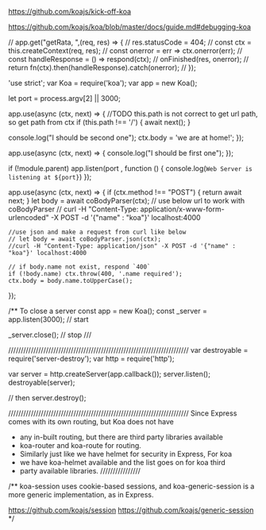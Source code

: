 https://github.com/koajs/kick-off-koa

https://github.com/koajs/koa/blob/master/docs/guide.md#debugging-koa

// app.get("getRata, ",(req, res) => {
//   res.statusCode = 404;
//   const ctx = this.createContext(req, res);
//   const onerror = err => ctx.onerror(err);
//   const handleResponse = () => respond(ctx);
//   onFinished(res, onerror);
//   return fn(ctx).then(handleResponse).catch(onerror);
// });


'use strict';
var Koa = require('koa');
var app = new Koa();

let port = process.argv[2] || 3000;

app.use(async (ctx, next) => {
  //TODO this.path is not correct to get url path, so get path from ctx
  if (this.path !== '/') {
    await next();
  }

  console.log("I should be second one");
  ctx.body = 'we are at home!';
});

app.use(async (ctx, next) => {
  console.log("I should be first one");
});

if (!module.parent) app.listen(port
    , function () {
  console.log(`Web Server is listening at ${port}`)
});


app.use(async (ctx, next) => {
    if (ctx.method !== "POST") {
        return await next;
    }
    let body = await coBodyParser(ctx);
    // use below url to work with coBodyParser
    // curl -H "Content-Type: application/x-www-form-urlencoded" -X POST -d '{"name" : "koa"}' localhost:4000

    //use json and make a request from curl like below
    // let body = await coBodyParser.json(ctx);
    //curl -H "Content-Type: application/json" -X POST -d '{"name" : "koa"}' localhost:4000

    // if body.name not exist, respond `400`
    if (!body.name) ctx.throw(400, '.name required');
    ctx.body = body.name.toUpperCase();
});

/**
To close a server
const app = new Koa();
  const _server = app.listen(3000);  // start


 _server.close();   // stop
 ///

////////////////////////////////////////////////////////////////////////
var destroyable = require('server-destroy');
var http = require('http');

var server = http.createServer(app.callback());
server.listen();
destroyable(server);

// then
server.destroy();

////////////////////////////////////////////////////////////////////////
Since Express comes with its own routing, but Koa does not have
 +  any in-built routing, but there are third party libraries available
 +  koa-router and koa-route for routing.
 +  Similarly just like we have helmet for security in Express, For koa
 +  we have koa-helmet available and the list goes on for koa third
 +  party available libraries.
 ////////////////
 
 /**
  koa-session uses cookie-based sessions, and koa-generic-session is a more
  generic implementation, as in Express.
 
  https://github.com/koajs/session
  https://github.com/koajs/generic-session
  */
  